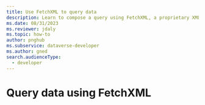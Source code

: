 ```yaml
---
title: Use FetchXML to query data
description: Learn to compose a query using FetchXML, a proprietary XML based language that is used in Microsoft Dataverse to retrieve data.
ms.date: 08/31/2023
ms.reviewer: jdaly
ms.topic: how-to
author: pnghub
ms.subservice: dataverse-developer
ms.author: gned
search.audienceType: 
  - developer
---
```

# Query data using FetchXML
